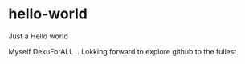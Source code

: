 # hello-world
Just a Hello world

Myself DekuForALL ..
Lokking forward to explore github to the fullest
